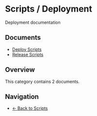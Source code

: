 # Scripts / Deployment

Deployment documentation

## Documents

- [Deploy Scripts](./scripts-deploy-scripts.md)
- [Release Scripts](./scripts-release-scripts.md)

## Overview

This category contains 2 documents.

## Navigation

- [← Back to Scripts](../)
